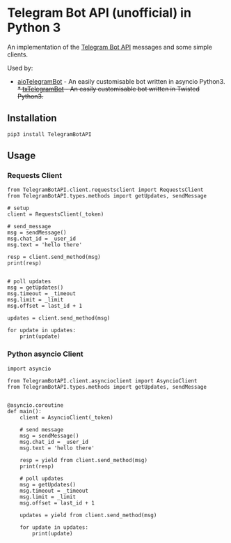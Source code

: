 # Telegram Bot API (unofficial) in Python 3
An implementation of the [Telegram Bot API](https://core.telegram.org/bots/api) messages
and some simple clients.

Used by:
* [aioTelegramBot](https://github.com/sourcesimian/aioTelegramBot) - An easily customisable bot written in asyncio Python3.
~~* [txTelegramBot](https://github.com/sourcesimian/txTelegramBot) - An easily customisable bot written in Twisted Python3.~~


## Installation

    pip3 install TelegramBotAPI

## Usage
### Requests Client

```
from TelegramBotAPI.client.requestsclient import RequestsClient
from TelegramBotAPI.types.methods import getUpdates, sendMessage

# setup
client = RequestsClient(_token)

# send_message
msg = sendMessage()
msg.chat_id = _user_id
msg.text = 'hello there'

resp = client.send_method(msg)
print(resp)


# poll updates
msg = getUpdates()
msg.timeout = _timeout
msg.limit = _limit
msg.offset = last_id + 1

updates = client.send_method(msg)

for update in updates:
    print(update)
```

### Python asyncio Client
```
import asyncio

from TelegramBotAPI.client.asyncioclient import AsyncioClient
from TelegramBotAPI.types.methods import getUpdates, sendMessage


@asyncio.coroutine
def main():
    client = AsyncioClient(_token)

    # send message
    msg = sendMessage()
    msg.chat_id = _user_id
    msg.text = 'hello there'

    resp = yield from client.send_method(msg)
    print(resp)

    # poll updates
    msg = getUpdates()
    msg.timeout = _timeout
    msg.limit = _limit
    msg.offset = last_id + 1

    updates = yield from client.send_method(msg)

    for update in updates:
        print(update)
```
